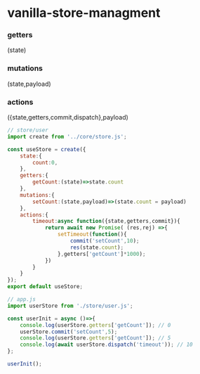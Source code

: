 # vanilla-store-managment

### getters
(state)

### mutations
(state,payload)

### actions 
({state,getters,commit,dispatch},payload) 

```javascript
// store/user
import create from '../core/store.js';

const useStore = create({
	state:{
		count:0,
	},
	getters:{
		getCount:(state)=>state.count
	},
	mutations:{
		setCount:(state,payload)=>(state.count = payload)
	},
	actions:{
		timeout:async function({state,getters,commit}){
			return await new Promise( (res,rej) =>{
				setTimeout(function(){
					commit('setCount',10);
					res(state.count);
				},getters['getCount']*1000);
			})
		}
	}
});
export default useStore;
```

``` javascript
// app.js
import userStore from './store/user.js';

const userInit = async ()=>{
	console.log(userStore.getters['getCount']); // 0 
	userStore.commit('setCount',5);
	console.log(userStore.getters['getCount']); // 5
	console.log(await userStore.dispatch('timeout')); // 10
};

userInit();
```
